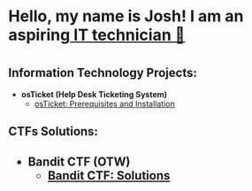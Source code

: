 <h1> Hello, my name is Josh! I am an aspiring<a href="https://www.linkedin.com/in/jgomez2126"> IT technician 👋</a> <h1>


<h2> Information Technology Projects: </h2>

 - <b> osTicket (Help Desk Ticketing System) </b>
   - [osTicket: Prerequisites and Installation](https://github.com/jrgomez21/osTicket-prereqs)




<h2> CTFs Solutions: <h2>

 - <b> Bandit CTF (OTW) </b>
   - [Bandit CTF: Solutions](https://github.com/jrgomez21/OverTheWire-Bandit-CTF-Solutions)



